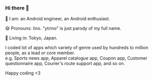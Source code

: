 ### Hi there 👋

🔭 I am: an Android engineer, an Android enthusiast.

😄 Pronouns: Iino. "ytrino" is just parody of my full name.

🏡 Living in: Tokyo, Japan.

I coded lot of apps which variety of genre used by hundreds to million people, as a lead or core member.  
  e.g, Sports news app, Apparel catalogue app, Coupon app, Customer questionnaire app, Courier's route support app, and so on.

Happy coding <3
